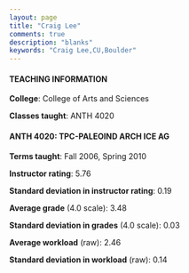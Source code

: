```yaml
---
layout: page
title: "Craig Lee" 
comments: true
description: "blanks"
keywords: "Craig Lee,CU,Boulder"
---
```

<head>
<script src="https://ajax.googleapis.com/ajax/libs/jquery/2.1.3/jquery.min.js"></script>
<script src="https://dl.dropboxusercontent.com/s/pc42nxpaw1ea4o9/highcharts.js?dl=0"></script>
<!-- <script src="../assets/js/highcharts.js"></script> -->
<style type="text/css">@font-face {
	font-family: "Bebas Neue";
	src: url(https://www.filehosting.org/file/details/544349/BebasNeue Regular.otf) format("opentype");
	}
	h1.Bebas { 
		font-family: "Bebas Neue", Verdana, Tahoma;
	}
</style>
</head>
	   
#### TEACHING INFORMATION

**College**: College of Arts and Sciences

**Classes taught**: ANTH 4020

#### ANTH 4020: TPC-PALEOIND ARCH ICE AG

**Terms taught**: Fall 2006, Spring 2010

**Instructor rating**: 5.76

**Standard deviation in instructor rating**: 0.19

**Average grade** (4.0 scale): 3.48

**Standard deviation in grades** (4.0 scale): 0.03

**Average workload** (raw): 2.46

**Standard deviation in workload** (raw): 0.14

